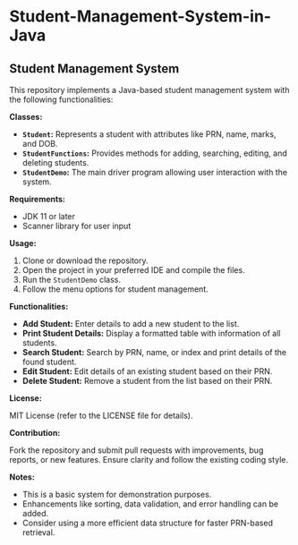 # Student-Management-System-in-Java

## Student Management System

This repository implements a Java-based student management system with the following functionalities:

**Classes:**

* **`Student`:** Represents a student with attributes like PRN, name, marks, and DOB.
* **`StudentFunctions`:** Provides methods for adding, searching, editing, and deleting students.
* **`StudentDemo`:** The main driver program allowing user interaction with the system.

**Requirements:**

* JDK 11 or later
* Scanner library for user input

**Usage:**

1. Clone or download the repository.
2. Open the project in your preferred IDE and compile the files.
3. Run the `StudentDemo` class.
4. Follow the menu options for student management.

**Functionalities:**

* **Add Student:** Enter details to add a new student to the list.
* **Print Student Details:** Display a formatted table with information of all students.
* **Search Student:** Search by PRN, name, or index and print details of the found student.
* **Edit Student:** Edit details of an existing student based on their PRN.
* **Delete Student:** Remove a student from the list based on their PRN.

**License:**

MIT License (refer to the LICENSE file for details).

**Contribution:**

Fork the repository and submit pull requests with improvements, bug reports, or new features. Ensure clarity and follow the existing coding style.

**Notes:**

* This is a basic system for demonstration purposes.
* Enhancements like sorting, data validation, and error handling can be added.
* Consider using a more efficient data structure for faster PRN-based retrieval.

